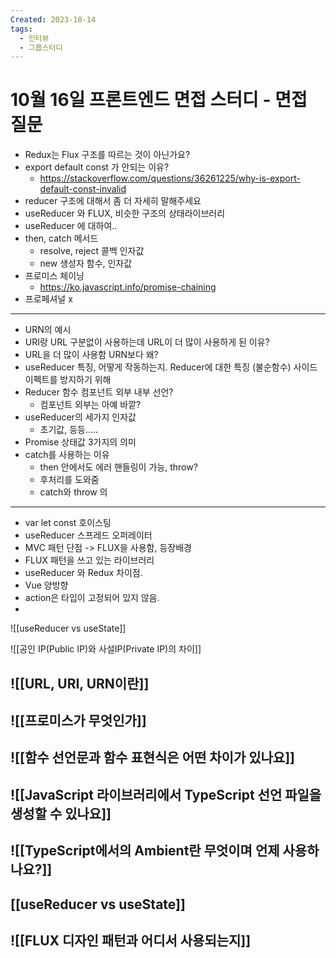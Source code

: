 ```yaml
---
Created: 2023-10-14
tags:
  - 인터뷰
  - 그룹스터디
---
```

# 10월 16일 프론트엔드 면접 스터디 - 면접 질문

- Redux는 Flux 구조를 따르는 것이 아닌가요?
- export default const 가 안되는 이유?
	- https://stackoverflow.com/questions/36261225/why-is-export-default-const-invalid
- reducer 구조에 대해서 좀 더 자세히 말해주세요
- useReducer 와 FLUX, 비슷한 구조의 상태라이브러리
- useReducer 에 대하여..
- then, catch 메서드 
	- resolve, reject 콜백 인자값
	- new 생성자 함수, 인자값
- 프로미스 체이닝 
	- https://ko.javascript.info/promise-chaining
- 프로페셔널 x
-----
- URN의 예시
- URI랑 URL 구분없이 사용하는데 URL이 더 많이 사용하게 된 이유?
- URL을 더 많이 사용함 URN보다 왜? 
- useReducer 특징, 어떻게 작동하는지. Reducer에 대한 특징 (불순함수) 사이드 이펙트를 방지하기 위해
- Reducer 함수 컴포넌트 외부 내부 선언?
	- 컴포넌트 외부는 아예 바깥? 
- useReducer의 세가지 인자값
	- 초기값, 등등.....
- Promise 상태값 3가지의 의미
- catch를 사용하는 이유
	- then 안에서도 에러 핸들링이 가능, throw? 
	- 후처리를 도와줌
	- catch와 throw 의 
-----
- var let const 호이스팅
- useReducer 스프레드 오퍼레이터
- MVC 패턴 단점 -> FLUX을 사용함, 등장배경
- FLUX 패턴을 쓰고 있는 라이브러리 
- useReducer 와 Redux 차이점.
- Vue 양방향
- action은 타입이 고정되어 있지 않음.
- 


![[useReducer vs useState]]

![[공인 IP(Public IP)와 사설IP(Private IP)의 차이]]

## ![[URL, URI, URN이란]]
## ![[프로미스가 무엇인가]]
## ![[함수 선언문과 함수 표현식은 어떤 차이가 있나요]]
## ![[JavaScript 라이브러리에서 TypeScript 선언 파일을 생성할 수 있나요]]
## ![[TypeScript에서의 Ambient란 무엇이며 언제 사용하나요?]]
## [[useReducer vs useState]]
## ![[FLUX 디자인 패턴과 어디서 사용되는지]]